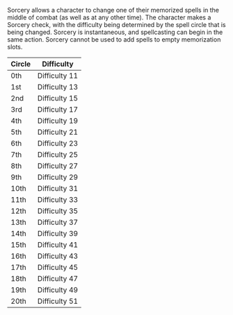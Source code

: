 Sorcery allows a character to change one of their memorized spells in the middle of combat (as well as at any other time). The character makes a Sorcery check, with the difficulty being determined by the spell circle that is being changed. Sorcery is instantaneous, and spellcasting can begin in the same action. Sorcery cannot be used to add spells to empty memorization slots.

| Circle | Difficulty |
| ---    | --- |
| 0th  | Difficulty 11
| 1st  | Difficulty 13
| 2nd  | Difficulty 15
| 3rd  | Difficulty 17
| 4th  | Difficulty 19
| 5th  | Difficulty 21
| 6th  | Difficulty 23
| 7th  | Difficulty 25
| 8th  | Difficulty 27
| 9th  | Difficulty 29
| 10th | Difficulty 31
| 11th | Difficulty 33
| 12th | Difficulty 35
| 13th | Difficulty 37
| 14th | Difficulty 39
| 15th | Difficulty 41
| 16th | Difficulty 43
| 17th | Difficulty 45
| 18th | Difficulty 47
| 19th | Difficulty 49
| 20th | Difficulty 51
